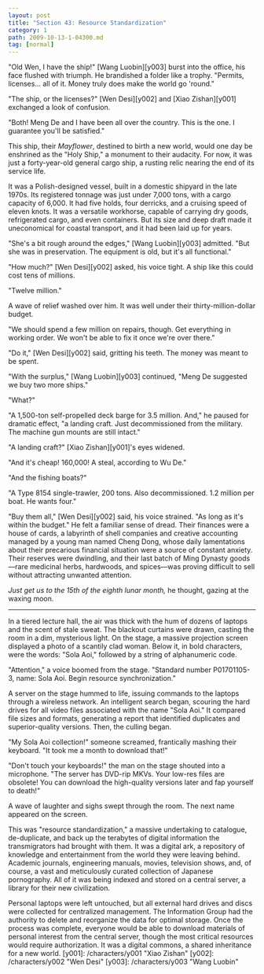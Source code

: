 ```yaml
---
layout: post
title: "Section 43: Resource Standardization"
category: 1
path: 2009-10-13-1-04300.md
tag: [normal]
---
```


"Old Wen, I have the ship!" [Wang Luobin][y003] burst into the office, his face flushed with triumph. He brandished a folder like a trophy. "Permits, licenses... all of it. Money truly does make the world go 'round."

"The ship, or the licenses?" [Wen Desi][y002] and [Xiao Zishan][y001] exchanged a look of confusion.

"Both! Meng De and I have been all over the country. This is the one. I guarantee you'll be satisfied."

This ship, their *Mayflower*, destined to birth a new world, would one day be enshrined as the "Holy Ship," a monument to their audacity. For now, it was just a forty-year-old general cargo ship, a rusting relic nearing the end of its service life.

It was a Polish-designed vessel, built in a domestic shipyard in the late 1970s. Its registered tonnage was just under 7,000 tons, with a cargo capacity of 6,000. It had five holds, four derricks, and a cruising speed of eleven knots. It was a versatile workhorse, capable of carrying dry goods, refrigerated cargo, and even containers. But its size and deep draft made it uneconomical for coastal transport, and it had been laid up for years.

"She's a bit rough around the edges," [Wang Luobin][y003] admitted. "But she was in preservation. The equipment is old, but it's all functional."

"How much?" [Wen Desi][y002] asked, his voice tight. A ship like this could cost tens of millions.

"Twelve million."

A wave of relief washed over him. It was well under their thirty-million-dollar budget.

"We should spend a few million on repairs, though. Get everything in working order. We won't be able to fix it once we're over there."

"Do it," [Wen Desi][y002] said, gritting his teeth. The money was meant to be spent.

"With the surplus," [Wang Luobin][y003] continued, "Meng De suggested we buy two more ships."

"What?"

"A 1,500-ton self-propelled deck barge for 3.5 million. And," he paused for dramatic effect, "a landing craft. Just decommissioned from the military. The machine gun mounts are still intact."

"A landing craft?" [Xiao Zishan][y001]'s eyes widened.

"And it's cheap! 160,000! A steal, according to Wu De."

"And the fishing boats?"

"A Type 8154 single-trawler, 200 tons. Also decommissioned. 1.2 million per boat. He wants four."

"Buy them all," [Wen Desi][y002] said, his voice strained. "As long as it's within the budget." He felt a familiar sense of dread. Their finances were a house of cards, a labyrinth of shell companies and creative accounting managed by a young man named Cheng Dong, whose daily lamentations about their precarious financial situation were a source of constant anxiety. Their reserves were dwindling, and their last batch of Ming Dynasty goods—rare medicinal herbs, hardwoods, and spices—was proving difficult to sell without attracting unwanted attention.

*Just get us to the 15th of the eighth lunar month,* he thought, gazing at the waxing moon.

***

In a tiered lecture hall, the air was thick with the hum of dozens of laptops and the scent of stale sweat. The blackout curtains were drawn, casting the room in a dim, mysterious light. On the stage, a massive projection screen displayed a photo of a scantily clad woman. Below it, in bold characters, were the words: "Sola Aoi," followed by a string of alphanumeric code.

"Attention," a voice boomed from the stage. "Standard number P01701105-3, name: Sola Aoi. Begin resource synchronization."

A server on the stage hummed to life, issuing commands to the laptops through a wireless network. An intelligent search began, scouring the hard drives for all video files associated with the name "Sola Aoi." It compared file sizes and formats, generating a report that identified duplicates and superior-quality versions. Then, the culling began.

"My Sola Aoi collection!" someone screamed, frantically mashing their keyboard. "It took me a month to download that!"

"Don't touch your keyboards!" the man on the stage shouted into a microphone. "The server has DVD-rip MKVs. Your low-res files are obsolete! You can download the high-quality versions later and fap yourself to death!"

A wave of laughter and sighs swept through the room. The next name appeared on the screen.

This was "resource standardization," a massive undertaking to catalogue, de-duplicate, and back up the terabytes of digital information the transmigrators had brought with them. It was a digital ark, a repository of knowledge and entertainment from the world they were leaving behind. Academic journals, engineering manuals, movies, television shows, and, of course, a vast and meticulously curated collection of Japanese pornography. All of it was being indexed and stored on a central server, a library for their new civilization.

Personal laptops were left untouched, but all external hard drives and discs were collected for centralized management. The Information Group had the authority to delete and reorganize the data for optimal storage. Once the process was complete, everyone would be able to download materials of personal interest from the central server, though the most critical resources would require authorization. It was a digital commons, a shared inheritance for a new world.
[y001]: /characters/y001 "Xiao Zishan"
[y002]: /characters/y002 "Wen Desi"
[y003]: /characters/y003 "Wang Luobin"